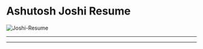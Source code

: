 <html>
<body>

<h1>Ashutosh Joshi Resume</h1>
<img src=https://github.com/ajoshi37/Profile/tree/main/Resume.pdf alt="Joshi-Resume">

<hr>


<hr>


</body>
</html>
